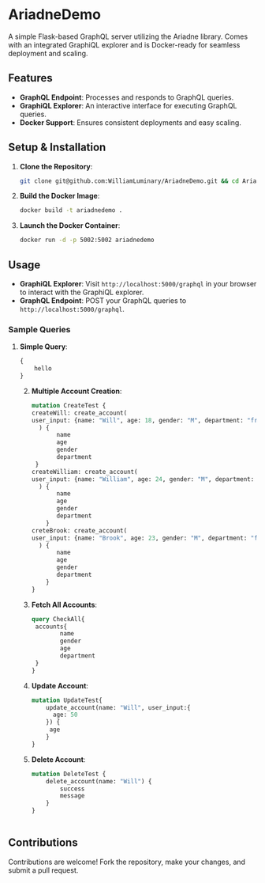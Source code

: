 # AriadneDemo

A simple Flask-based GraphQL server utilizing the Ariadne library. Comes with an integrated GraphiQL explorer and is
Docker-ready for seamless deployment and scaling.

## Features

- **GraphQL Endpoint**: Processes and responds to GraphQL queries.
- **GraphiQL Explorer**: An interactive interface for executing GraphQL queries.
- **Docker Support**: Ensures consistent deployments and easy scaling.

## Setup & Installation

1. **Clone the Repository**:
   ```bash
   git clone git@github.com:WilliamLuminary/AriadneDemo.git && cd AriadneDemo
   ```

2. **Build the Docker Image**:
   ```bash
   docker build -t ariadnedemo .
   ```

3. **Launch the Docker Container**:
   ```bash
   docker run -d -p 5002:5002 ariadnedemo
   ```

## Usage

- **GraphiQL Explorer**: Visit `http://localhost:5000/graphql` in your browser to interact with the GraphiQL explorer.
- **GraphQL Endpoint**: POST your GraphQL queries to `http://localhost:5000/graphql`.

### Sample Queries

1. **Simple Query**:
   ```graphql
   {
       hello
   }
   ```

    2. **Multiple Account Creation**:
       ```graphql
       mutation CreateTest {
       createWill: create_account(
       user_input: {name: "Will", age: 18, gender: "M", department: "frontend"}
         ) {
              name
              age
              gender
              department
       	}
       createWilliam: create_account(
       user_input: {name: "William", age: 24, gender: "M", department: "backend"}
         ) {
              name
              age
              gender
              department
           }
       creteBrook: create_account(
       user_input: {name: "Brook", age: 23, gender: "M", department: "finance"}
         ) {
              name
              age
              gender
              department
           }
       }
       ```

    3. **Fetch All Accounts**:
       ```graphql
       query CheckAll{
       	accounts{
               name
               gender
               age
               department
       	}
       }
       ```

    4. **Update Account**:
       ```graphql
       mutation UpdateTest{
           update_account(name: "Will", user_input:{
             age: 50
           }) {
           	age
           }
       }
       ```

    5. **Delete Account**:
       ```graphql
       mutation DeleteTest {
           delete_account(name: "Will") {
               success
               message
           }
       }
        
       ```

## Contributions

Contributions are welcome! Fork the repository, make your changes, and submit a pull request.
